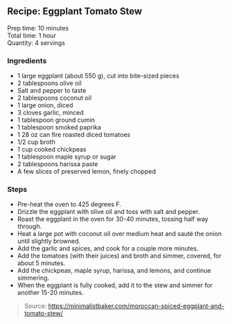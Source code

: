 ## Recipe: Eggplant Tomato Stew
Prep time: 10 minutes  
Total time: 1 hour  
Quantity: 4 servings  

### Ingredients
 - 1 large eggplant (about 550 g), cut into bite-sized pieces
 - 2 tablespoons olive oil
 - Salt and pepper to taste
 - 2 tablespoons coconut oil
 - 1 large onion, diced
 - 3 cloves garlic, minced
 - 1 tablespoon ground cumin
 - 1 tablespoon smoked paprika
 - 1 28 oz can fire roasted diced tomatoes
 - 1/2 cup broth
 - 1 cup cooked chickpeas
 - 1 tablespoon maple syrup or sugar
 - 2 tablespoons harissa paste
 - A few slices of preserved lemon, finely chopped

### Steps
 - Pre-heat the oven to 425 degrees F.
 - Drizzle the eggplant with olive oil and toss with salt and pepper.
 - Roast the eggplant in the oven for 30-40 minutes, tossing half way through.
 - Heat a large pot with coconut oil over medium heat and sauté the onion until slightly browned.
 - Add the garlic and spices, and cook for a couple more minutes.
 - Add the tomatoes (with their juices) and broth and simmer, covered, for about 5 minutes.
 - Add the chickpeas, maple syrup, harissa, and lemons, and continue simmering.
 - When the eggplant is fully cooked, add it to the stew and simmer for another 15-20 minutes.

> Source: https://minimalistbaker.com/moroccan-spiced-eggplant-and-tomato-stew/